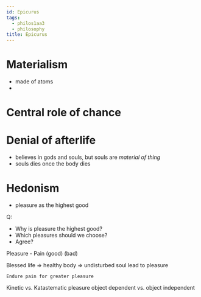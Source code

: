 ```yaml
---
id: Epicurus
tags:
  - philos1aa3
  - philosophy
title: Epicurus
---
```


# Materialism

- made of atoms
-

# Central role of chance

# Denial of afterlife

- believes in gods and souls, but souls are _material of thing_
- souls dies once the body dies

# Hedonism

- pleasure as the highest good

Q:

- Why is pleasure the highest good?
- Which pleasures should we choose?
- Agree?

Pleasure - Pain
(good) (bad)

Blessed life
=> healthy body
=> undisturbed soul lead to pleasure

    Endure pain for greater pleasure

Kinetic vs. Katastematic pleasure
object dependent vs. object independent
